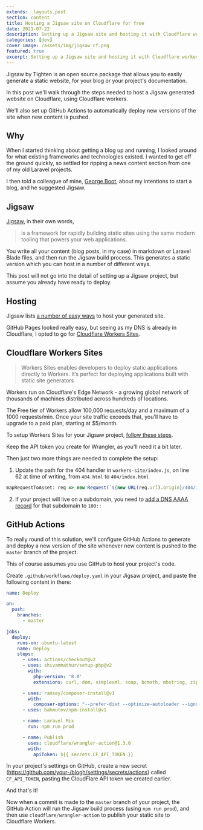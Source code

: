 ```yaml
---
extends: _layouts.post
section: content
title: Hosting a Jigsaw site on Cloudflare for free
date: 2021-07-22
description: Setting up a Jigsaw site and hosting it with Cloudflare workers
categories: [dev]
cover_image: /assets/img/jigsaw_cf.png
featured: true
excerpt: Setting up a Jigsaw site and hosting it with Cloudflare workers, without paying a cent.
---
```


Jigsaw by Tighten is an open source package that allows you to easily generate a static website, for your blog or your project's documentation.

In this post we'll walk through the steps needed to host a Jigsaw generated website on Cloudflare, using Cloudflare workers.

We'll also set up GitHub Actions to automatically deploy new versions of the site when new content is pushed.

## Why

When I started thinking about getting a blog up and running, I looked around for what existing frameworks and technologies existed. I wanted to get off the ground quickly, so settled for ripping a news content section from one of my old Laravel projects.

I then told a colleague of mine, [George Boot](https://georgeboot.nl), about my intentions to start a blog, and he suggested Jigsaw.

## Jigsaw

[Jigsaw](https://jigsaw.tighten.co/), in their own words,
> is a framework for rapidly building static sites using the same modern tooling that powers your web applications.

You write all your content (blog posts, in my case) in markdown or Laravel Blade files, and then run the Jigsaw build process. This generates a static version which you can host in a number of different ways.

This post will not go into the detail of setting up a Jigsaw project, but assume you already have ready to deploy.

## Hosting

Jigsaw lists [a number of easy ways](https://jigsaw.tighten.co/docs/deploying-your-site/) to host your generated site.

GitHub Pages looked really easy, but seeing as my DNS is already in Cloudflare, I opted to go for [Cloudflare Workers Sites](https://developers.cloudflare.com/workers/platform/sites).

## Cloudflare Workers Sites

> Workers Sites enables developers to deploy static applications directly to Workers. It’s perfect for deploying applications built with static site generators

Workers run on Cloudflare's Edge Network - a growing global network of thousands of machines distributed across hundreds of locations.

The Free tier of Workers allow 100,000 requests/day and a maximum of a 1000 requests/min. Once your site traffic exceeds that, you'll have to upgrade to a paid plan, starting at $5/month.

To setup Workers Sites for your Jigsaw project, [follow these steps](https://developers.cloudflare.com/workers/platform/sites/start-from-existing).

Keep the API token you create for Wrangler, as you'll need it a bit later.

Then just two more things are needed to complete the setup:
1. Update the path for the 404 handler in `workers-site/index.js`, on line 62 at time of writing, from `404.html` to `404/index.html`
```js
mapRequestToAsset: req => new Request(`${new URL(req.url).origin}/404/index.html`, req),
```
2. If your project will live on a subdomain, you need to  [add a DNS AAAA record](https://developers.cloudflare.com/workers/platform/routes#subdomains-must-have-a-dns-record) for that subdomain to `100::`

## GitHub Actions

To really round of this solution, we'll configure GitHub Actions to generate and deploy a new version of the site whenever new content is pushed to the `master` branch of the project.

This of course assumes you use GitHub to host your project's code.

Create `.github/workflows/deploy.yaml` in your Jigsaw project, and paste the following content in there:

```yaml
name: Deploy

on:
  push:
    branches:
      - master

jobs:
  deploy:
    runs-on: ubuntu-latest
    name: Deploy
    steps:
      - uses: actions/checkout@v2
      - uses: shivammathur/setup-php@v2
        with:
          php-version: '8.0'
          extensions: curl, dom, simplexml, soap, bcmath, mbstring, zip

      - uses: ramsey/composer-install@v1
        with:
          composer-options: "--prefer-dist --optimize-autoloader --ignore-platform-reqs"
      - uses: bahmutov/npm-install@v1

      - name: Laravel Mix
        run: npm run prod

      - name: Publish
        uses: cloudflare/wrangler-action@1.3.0
        with:
          apiToken: ${{ secrets.CF_API_TOKEN }}
```

In your project's settings on GitHub, create a new secret (https://github.com/your-/blogh/settings/secrets/actions) called `CF_API_TOKEN`, pasting the CloudFlare API token we created earlier.

And that's it!

Now when a commit is made to the `master` branch of your project, the GitHub Action will run the Jigsaw build process (using `npm run prod`), and then use `cloudflare/wrangler-action` to publish your static site to Cloudflare Workers.

<!-- 

## Typography Styles

Here’s a quick preview of what some of the basic type styles will look like in this starter template:

# h1 Heading
## h2 Heading
### h3 Heading
#### h4 Heading
##### h5 Heading
###### h6 Heading

The quick brown fox jumps over the lazy dog

- The quick brown fox
    - jumps over
        - the lazy dog

1. The quick brown fox
    1. jumps over
        1. the lazy dog

<s>The quick brown fox jumps over the lazy dog</s>

<u>The quick brown fox jumps over the lazy dog</u>

_The quick brown fox jumps over the lazy dog_

**The quick brown fox jumps over the lazy dog**

`The quick brown fox jumps over the lazy dog`

<small>The quick brown fox jumps over the lazy dog</small>

> The quick brown fox jumps over the lazy dog

[The quick brown fox jumps over the lazy dog](#)

```php
class Foo extends bar
{
    public function fooBar()
    {
        //
    }
}
```
-->
